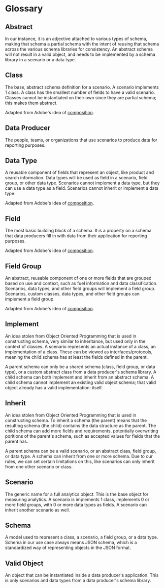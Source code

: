 # Glossary

## Abstract

In our instance, it is an adjective attached to various types of schema, making that schema a partial schema with the intent of reusing that schema across the various schema libraries for consistency. An abstract schema will not result in a valid object, and needs to be implemented by a schema library in a scenario or a data type.

## Class

The base, abstract schema definition for a scenario. A scenario implements 1 class. A class has the smallest number of fields to have a valid scenario. Classes cannot be instantiated on their own since they are partial schema; this makes them abstract.

Adapted from Adobe's idea of [composition](https://experienceleague.adobe.com/docs/experience-platform/xdm/schema/composition.html?lang=en).

## Data Producer

The people, teams, or organizations that use scenarios to produce data for reporting purposes.

## Data Type

A reusable component of fields that represent an object, like product and search information. Data types will be used as field in a scenario, field group, or other data type. Scenarios cannot implement a data type, but they can use a data type as a field. Scenarios cannot inherit or implement a data type.

Adapted from Adobe's idea of [composition](https://experienceleague.adobe.com/docs/experience-platform/xdm/schema/composition.html?lang=en).

## Field

The most basic building block of a schema. It is a property on a schema that data producers fill in with data from their application for reporting purposes.

Adapted from Adobe's idea of [composition](https://experienceleague.adobe.com/docs/experience-platform/xdm/schema/composition.html?lang=en).

## Field Group

An abstract, reusable component of one or more fields that are grouped based on use and context, such as fuel information and data classification. Scenarios, data types, and other field groups will implement a field group. Scenarios, custom classes, data types, and other field groups can implement a field group.

Adapted from Adobe's idea of [composition](https://experienceleague.adobe.com/docs/experience-platform/xdm/schema/composition.html?lang=en).

## Implement

An idea stolen from Object Oriented Programming that is used in constructing schema, very similar to inheritance, but used only in the context of classes. A scenario represents an actual instance of a class, an implementation of a class. These can be viewed as interfaces/protocols, meaning the child schema has at least the fields defined in the parent.

A parent schema can only be a shared schema (class, field group, or data type), or a custom abstract class from a data producer's schema library. A child schema can both implement and inherit from an abstract schema. A child schema cannot implement an existing valid object schema; that valid object already has a valid implementation: itself.

## Inherit

An idea stolen from Object Oriented Programming that is used in constructing schema. To inherit a schema (the parent) means that the resulting schema (the child) contains the data structure as the parent. The child schema can add more fields and requirements, potentially overwriting poritions of the parent's schema, such as accepted values for fields that the parent has. 

A parent schema can be a valid scenario, or an abstract class, field group, or data type. A schema can inherit from one or more schema. Due to our rules, we can set certain limitations on this, like scenarios can only inherit from one other scenario or class.

## Scenario

The generic name for a full analytics object. This is the base object for measuring analytics. A scenario is implements 1 class, implements 0 or more field groups, with 0 or more data types as fields. A scenario can inherit another scenario as well.

## Schema

A model used to represent a class, a scenario, a field group, or a data type. Schema in our use case always means JSON schema, which is a standardized way of representing objects in the JSON format.

## Valid Object

An object that can be instantiated inside a data producer's application. This is only scenarios and data types from a data producer's schema library.